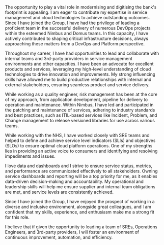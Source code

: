 The opportunity to play a vital role in modernising and digitising the bank's footprint is appealing. I am eager to contribute my expertise in service management and cloud technologies to achieve outstanding outcomes. Since I have joined the Group, I have had the privilege of leading a proficient team in the successful delivery of numerous DevOps projects within the esteemed Nimbus and Domus teams. In this capacity, I have actively contributed to shaping critical infrastructure decisions, always approaching these matters from a DevOps and Platform perspective.

Throughout my career, I have had opportunities to lead and collaborate with internal teams and 3rd-party providers in service management environments and other capacities. I have been an advocate for excellent products and services, leveraging my high-level understanding of cloud technologies to drive innovation and improvements. My strong influencing skills have allowed me to build productive relationships with internal and external stakeholders, ensuring seamless product and service delivery.

While working as a quality engineer, risk management has been at the core of my approach, from application development, pipeline for delivery to operation and maintenance. Within Nimbus, I have led and participated in the patching and maintenance of services, adhering to industry standards and best practices, such as ITIL-based services like Incident, Problem, and Change management to release versioned libraries for use across various teams.

While working with the NHS, I have worked closely with SRE teams and helped to define and achieve service level indicators (SLIs) and objectives (SLOs) to ensure optimal cloud platform operations. One of my strengths lies in providing an active voice to consumers and identifying and resolving impediments and issues. 

I love data and dashboards and I strive to ensure service status, metrics, and performance are communicated effectively to all stakeholders. Owning service dashboards and reporting will be a top priority for me, as it enables data-driven decision-making and accountability. My operational and leadership skills will help me ensure supplier and internal team obligations are met, and service levels are consistently achieved.

Since I have joined the Group, I have enjoyed the prospect of working in a diverse and inclusive environment, alongside great colleagues, and I am confident that my skills, experience, and enthusiasm make me a strong fit for this role.

I believe that if given the opportunity to leading a team of SREs, Operations Engineers, and 3rd-party providers, I will foster an environment of continuous improvement, automation, and efficiency.